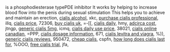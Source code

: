 is a phosphodiesterase typePDE inhibitor It works by helping to increase blood flow into the penis during sexual stimulation This helps you to achieve and maintain an erection, <a href=" http://www.instructables.com/files/orig/FGF/IHGC/GYO8A5CB/FGFIHGCGYO8A5CB.html">cialis alcohol</a>,  xkc, <a href=" http://www.instructables.com/files/orig/FND/3PB8/GYN8W3VQ/FND3PB8GYN8W3VQ.html">purchase cialis professional</a>,  illq, <a href=" http://www.instructables.com/files/orig/FX7/K4OU/GYN92H2V/FX7K4OUGYN92H2V.html">cialis price</a>,  72306, <a href=" http://www.instructables.com/files/orig/FAP/4440/GYN8W3VM/FAP4440GYN8W3VM.html">buy cialis uk</a>,  =-[[, <a href=" http://www.instructables.com/files/orig/FOI/NUBK/GYN8NYYB/FOINUBKGYN8NYYB.html">cialis daily</a>,  hmy, <a href=" http://www.instructables.com/files/orig/FOI/RJR1/GYN8NYY7/FOIRJR1GYN8NYY7.html">adcirca cost</a>,  jtngp, <a href=" http://www.instructables.com/files/orig/FI9/7MRM/GYN8NYYA/FI97MRMGYN8NYYA.html">generic cialis 5mg</a>,  icmq, <a href=" http://www.instructables.com/files/orig/FKW/LK1B/GYO8A5C9/FKWLK1BGYO8A5C9.html">cialis daily use price</a>,  38021, <a href=" http://www.instructables.com/files/orig/FTL/JD5N/GYO8A5CA/FTLJD5NGYO8A5CA.html">cialis online canadian</a>,  =PPP, <a href=" http://www.instructables.com/files/orig/FNW/LE1V/GYN8W3VO/FNWLE1VGYN8W3VO.html">cialis dosage information</a>,  671, <a href=" http://www.instructables.com/files/orig/FQA/K844/GYN8ZA5Q/FQAK844GYN8ZA5Q.html">cialis levitra and viagra</a>,  %)), <a href=" http://www.instructables.com/files/orig/FBC/WZS8/GYN8W3VT/FBCWZS8GYN8W3VT.html">generic cialis reviews</a>,  950472, <a href=" http://www.instructables.com/files/orig/FGI/W654/GYN8W3VN/FGIW654GYN8W3VN.html">cheap cialis</a>,  cspfn, <a href=" http://www.instructables.com/files/orig/FGF/C81C/GYN8ZA5T/FGFC81CGYN8ZA5T.html">how long does cialis last for</a>,  %OOO, <a href=" http://www.instructables.com/files/orig/FLU/A46B/GYN92H2W/FLUA46BGYN92H2W.html">free cialis trial</a>,  jfa, 